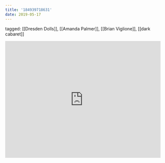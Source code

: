 ```yaml
---
title: '184939718631'
date: 2019-05-17
---
```

tagged: [[Dresden Dolls]], [[Amanda Palmer]], [[Brian Viglione]], [[dark cabaret]]
<iframe allow="accelerometer; autoplay; clipboard-write; encrypted-media; gyroscope; picture-in-picture" allowfullscreen="" frameborder="0" height="375" id="youtube_iframe" src="https://www.youtube.com/embed/j4gPZPKJc0s?feature=oembed&amp;enablejsapi=1&amp;origin=https://safe.txmblr.com&amp;wmode=opaque" width="500"></iframe>